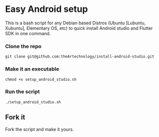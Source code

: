 # Easy Android setup

This is a bash script for any Debian based Distros (Ubuntu [Lubuntu, Xubuntu], Elementary OS, etc) to quick install Android studio and Flutter SDK in one command.


### Clone the repo
```
git clone git@github.com:theArtechnology/install-android-studio.git
```

### Make it an executable

```
chmod +x setup_android_studio.sh
```
### Run the script

```
./setup_android_studio.sh
```
## Fork it

Fork the script and make it yours.

